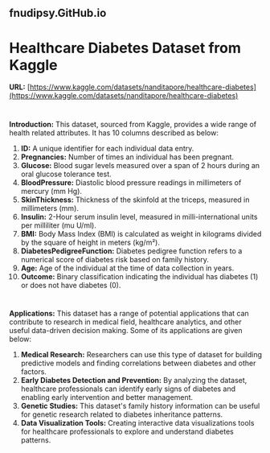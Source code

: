 ## fnudipsy.GitHub.io
# **Healthcare Diabetes Dataset from Kaggle**
**URL:** [https://www.kaggle.com/datasets/nanditapore/healthcare-diabetes](https://www.kaggle.com/datasets/nanditapore/healthcare-diabetes)
# 
**Introduction:** This dataset, sourced from Kaggle, provides a wide range of health related attributes. It has 10 columns described as below:
1. **ID:** A unique identifier for each individual data entry.
2. **Pregnancies:** Number of times an individual has been pregnant.
3. **Glucose:** Blood sugar levels measured over a span of 2 hours during an oral glucose tolerance test.
4. **BloodPressure:** Diastolic blood pressure readings in millimeters of mercury (mm Hg).
5. **SkinThickness:** Thickness of the skinfold at the triceps, measured in millimeters (mm).
6. **Insulin:** 2-Hour serum insulin level, measured in milli-international units per milliliter (mu U/ml). 
7. **BMI:** Body Mass Index (BMI) is calculated as weight in kilograms divided by the square of height in meters (kg/m²).
8. **DiabetesPedigreeFunction:** Diabetes pedigree function refers to a numerical score of diabetes risk based on family history.
9. **Age:** Age of the individual at the time of data collection in years.
10. **Outcome:** Binary classification indicating the individual has diabetes (1) or does not have diabetes (0).
# 
**Applications:** This dataset has a range of potential applications that can contribute to research in medical field, healthcare analytics, and other useful data-driven decision making. Some of its applications are given below:
1. **Medical Research:** Researchers can use this type of dataset for building predictive models and finding correlations between diabetes and other factors. 
2. **Early Diabetes Detection and Prevention:** By analyzing the dataset, healthcare professionals can identify early signs of diabetes and enabling early intervention and better management.
3. **Genetic Studies:**  This dataset's family history information can be useful for genetic research related to diabetes inheritance patterns.
4. **Data Visualization Tools:** Creating interactive data visualizations tools for healthcare professionals to explore and understand diabetes patterns.
